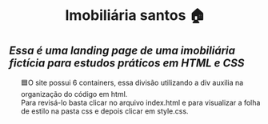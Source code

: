 <h1 align="center">Imobiliária santos 🏠</h1>

<h2><i>Essa é uma landing page de uma imobiliária fictícia para estudos práticos em HTML e CSS</i></h2>

<div>
  
 <ul type="none">
        <li>🟦O site possui 6 containers, essa divisão utilizando a div auxilia na organização do código em html.</li>
        <li>Para revisá-lo basta clicar no arquivo index.html e para visualizar a folha de estilo na pasta css e depois clicar em style.css.</li>
  </ul>

</div>
